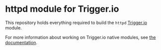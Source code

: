 # httpd module for Trigger.io

This repository holds everything required to build the `httpd` [Trigger.io](https://trigger.io/) module.

For more information about working on Trigger.io native modules, see [the documentation](https://trigger.io/docs/current/api/native_modules/index.html).